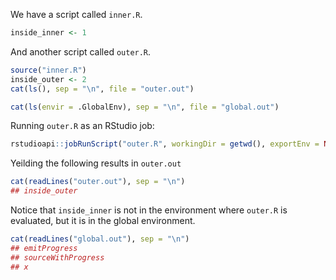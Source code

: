 
<!-- README.md is generated from README.Rmd. Please edit that file -->

We have a script called `inner.R`.

``` r
inside_inner <- 1
```

And another script called `outer.R`.

``` r
source("inner.R")
inside_outer <- 2
cat(ls(), sep = "\n", file = "outer.out")

cat(ls(envir = .GlobalEnv), sep = "\n", file = "global.out")
```

Running `outer.R` as an RStudio job:

``` r
rstudioapi::jobRunScript("outer.R", workingDir = getwd(), exportEnv = NULL)
```

Yeilding the following results in `outer.out`

``` r
cat(readLines("outer.out"), sep = "\n")
## inside_outer
```

Notice that `inside_inner` is not in the environment where `outer.R` is
evaluated, but it is in the global environment.

``` r
cat(readLines("global.out"), sep = "\n")
## emitProgress
## sourceWithProgress
## x
```
